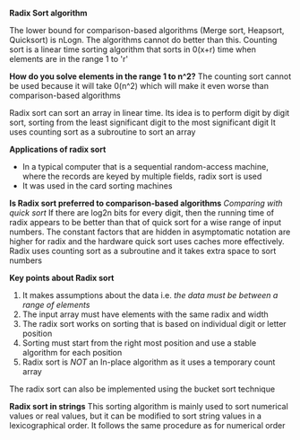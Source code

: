 **Radix Sort algorithm**

The lower bound for comparison-based algorithms (Merge sort, Heapsort, Quicksort) is nLogn. The algorithms cannot do better than this.
Counting sort is a linear time sorting algorithm that sorts in 0(x+r) time when elements are in the range 1 to 'r'

**How do you solve elements in the range 1 to n^2?**
The counting sort cannot be used because it will take 0(n^2) which will make it even worse than comparison-based algorithms

Radix sort can sort an array in linear time. Its idea is to perform digit by digit sort, sorting from the least significant digit to the most significant digit
It uses counting sort as a subroutine to sort an array

**Applications of radix sort**
- In a typical computer that is a sequential random-access machine, where the records are keyed by multiple fields, radix sort is used
- It was used in the card sorting machines

**Is Radix sort preferred to comparison-based algorithms**
*Comparing with quick sort*
If there are log2n bits for every digit, then the running time of radix appears to be better than that of quick sort for a wise range of input numbers. The constant factors that are hidden in asymptomatic notation are higher for radix and the hardware quick sort uses caches more effectively. Radix uses counting sort as a subroutine and it takes extra space to sort numbers 

**Key points about Radix sort**
1. It makes assumptions about the data i.e. *the data must be between a range of elements*
2. The input array must have elements with the same radix and width
3. The radix sort works on sorting that is based on individual digit or letter position
4. Sorting must start from the right most position and use a stable algorithm for each position
5. Radix sort is *NOT* an In-place algorithm as it uses a temporary count array

The radix sort can also be implemented using the bucket sort technique

**Radix sort in strings**
This sorting algorithm is mainly used to sort numerical values or real values, but it can be modified to sort string values in a lexicographical order. It follows the same procedure as for numerical order
